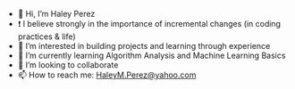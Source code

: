 - 👋 Hi, I’m Haley Perez
- ❗ I believe strongly in the importance of incremental changes (in coding practices & life) 
- 👀 I’m interested in building projects and learning through experience
- 🌱 I’m currently learning Algorithm Analysis and Machine Learning Basics
- 💞️ I’m looking to collaborate
- 📫 How to reach me: HaleyM.Perez@yahoo.com

<!---
hperez43/hperez43 is a ✨ special ✨ repository because its `README.md` (this file) appears on your GitHub profile.
You can click the Preview link to take a look at your changes.
--->
